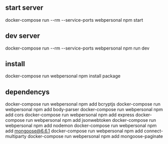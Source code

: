 ## start server

docker-compose run --rm --service-ports webpersonal npm start

## dev server

docker-compose run --rm --service-ports webpersonal npm run dev

## install

docker-compose run  webpersonal npm install package

## dependencys
docker-compose run webpersonal npm add bcryptjs
docker-compose run webpersonal npm add body-parser
docker-compose run webpersonal npm add cors
docker-compose run webpersonal npm add express
docker-compose run webpersonal npm add jsonwebtoken
docker-compose run webpersonal npm add nodemon
docker-compose run  webpersonal npm add mongoose@6.6.1
docker-compose run webpersonal npm add connect-multiparty
docker-compose run webpersonal npm add mongoose-paginate

